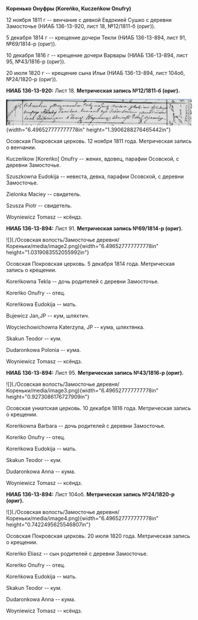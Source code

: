 **Коренько Онуфры (Koreńko, Kuczeńkow Onufry)**

12 ноября 1811 г -- венчание с девкой Евдокией Сушко с деревни
Замосточье (НИАБ 136-13-920, лист 18, №12/1811-б (ориг)).

5 декабря 1814 г -- крещение дочери Текли (НИАБ 136-13-894, лист 91,
№69/1814-р (ориг)).

10 декабря 1816 г -- крещение дочери Варвары (НИАБ 136-13-894, лист 95,
№43/1816-р (ориг)).

20 июля 1820 г -- крещение сына Ильи (НИАБ 136-13-894, лист 104об,
№24/1820-р (ориг)).

**НИАБ 136-13-920:** Лист 18. **Метрическая запись №12/1811-б (ориг).**

![](./media/465195386c3dd4f127c6b3c9586ce515cfb1c980.png){width="6.496527777777778in"
height="1.3906288276465442in"}

Осовская Покровская церковь. 12 ноября 1811 года. Метрическая запись о
венчании.

Kuczeńkow \[Koreńko\] Onufry -- жених, вдовец, парафии Осовской, с
деревни Замосточье.

Szuszkowna Eudokija -- невеста, девка, парафии Осовской, с деревни
Замосточье.

Zielonka Maciey -- свидетель.

Szusza Piotr -- свидетель.

Woyniewicz Tomasz -- ксёндз.

**НИАБ 136-13-894:** Лист 91. **Метрическая запись №69/1814-р (ориг).**

![](./Осовская волость/Замосточье деревня/Кореньки/media/image2.png){width="6.496527777777778in"
height="1.0319083552055992in"}

Осовская Покровская церковь. 5 декабря 1814 года. Метрическая запись о
крещении.

Koreńkowna Tekla -- дочь родителей с деревни Замосточье.

Koreńko Onufry -- отец.

Koreńkowa Eudokija -- мать.

Bujewicz Jan,JP -- кум, шляхтич.

Woyciechowichowna Katerzyna, JP -- кума, шляхтянка.

Skakun Teodor -- кум.

Dudaronkowa Polonia -- кума.

Woyniewicz Tomasz -- ксёндз.

**НИАБ 136-13-894:** Лист 95. **Метрическая запись №43/1816-р (ориг).**

![](./Осовская волость/Замосточье деревня/Кореньки/media/image3.png){width="6.496527777777778in"
height="0.9273086176727909in"}

Осовская униатская церковь. 10 декабря 1816 года. Метрическая запись о
крещении.

Koreńkowna Barbara -- дочь родителей с деревни Замосточье.

Koreńko Onufry -- отец.

Koreńkowa Eudokija -- мать.

Skakun Teodor -- кум.

Dudaronkowa Anna -- кума.

Woyniewicz Tomasz -- ксёндз.

**НИАБ 136-13-894:** Лист 104об. **Метрическая запись №24/1820-р
(ориг).**

![](./Осовская волость/Замосточье деревня/Кореньки/media/image4.png){width="6.496527777777778in"
height="0.7422495625546807in"}

Осовская Покровская церковь. 20 июля 1820 года. Метрическая запись о
крещении.

Koreńko Eliasz -- сын родителей с деревни Замосточье.

Koreńko Onufry -- отец.

Koreńkowa Eudokija -- мать.

Skakun Teodor -- кум.

Dudaronkowa Anna -- кума.

Woyniewicz Tomasz -- ксёндз.

